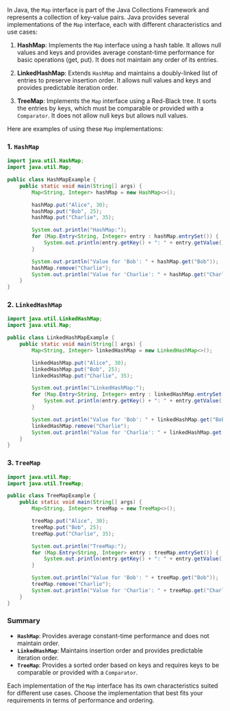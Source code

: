 In Java, the `Map` interface is part of the Java Collections Framework and represents a collection of key-value pairs. Java provides several implementations of the `Map` interface, each with different characteristics and use cases:

1. **HashMap**: Implements the `Map` interface using a hash table. It allows null values and keys and provides average constant-time performance for basic operations (get, put). It does not maintain any order of its entries.

2. **LinkedHashMap**: Extends `HashMap` and maintains a doubly-linked list of entries to preserve insertion order. It allows null values and keys and provides predictable iteration order.

3. **TreeMap**: Implements the `Map` interface using a Red-Black tree. It sorts the entries by keys, which must be comparable or provided with a `Comparator`. It does not allow null keys but allows null values.

Here are examples of using these `Map` implementations:

### 1. `HashMap`

```java
import java.util.HashMap;
import java.util.Map;

public class HashMapExample {
    public static void main(String[] args) {
        Map<String, Integer> hashMap = new HashMap<>();

        hashMap.put("Alice", 30);
        hashMap.put("Bob", 25);
        hashMap.put("Charlie", 35);

        System.out.println("HashMap:");
        for (Map.Entry<String, Integer> entry : hashMap.entrySet()) {
            System.out.println(entry.getKey() + ": " + entry.getValue());
        }

        System.out.println("Value for 'Bob': " + hashMap.get("Bob"));
        hashMap.remove("Charlie");
        System.out.println("Value for 'Charlie': " + hashMap.get("Charlie"));
    }
}
```

### 2. `LinkedHashMap`

```java
import java.util.LinkedHashMap;
import java.util.Map;

public class LinkedHashMapExample {
    public static void main(String[] args) {
        Map<String, Integer> linkedHashMap = new LinkedHashMap<>();

        linkedHashMap.put("Alice", 30);
        linkedHashMap.put("Bob", 25);
        linkedHashMap.put("Charlie", 35);

        System.out.println("LinkedHashMap:");
        for (Map.Entry<String, Integer> entry : linkedHashMap.entrySet()) {
            System.out.println(entry.getKey() + ": " + entry.getValue());
        }

        System.out.println("Value for 'Bob': " + linkedHashMap.get("Bob"));
        linkedHashMap.remove("Charlie");
        System.out.println("Value for 'Charlie': " + linkedHashMap.get("Charlie"));
    }
}
```

### 3. `TreeMap`

```java
import java.util.Map;
import java.util.TreeMap;

public class TreeMapExample {
    public static void main(String[] args) {
        Map<String, Integer> treeMap = new TreeMap<>();

        treeMap.put("Alice", 30);
        treeMap.put("Bob", 25);
        treeMap.put("Charlie", 35);

        System.out.println("TreeMap:");
        for (Map.Entry<String, Integer> entry : treeMap.entrySet()) {
            System.out.println(entry.getKey() + ": " + entry.getValue());
        }

        System.out.println("Value for 'Bob': " + treeMap.get("Bob"));
        treeMap.remove("Charlie");
        System.out.println("Value for 'Charlie': " + treeMap.get("Charlie"));
    }
}
```

### Summary

- **`HashMap`**: Provides average constant-time performance and does not maintain order.
- **`LinkedHashMap`**: Maintains insertion order and provides predictable iteration order.
- **`TreeMap`**: Provides a sorted order based on keys and requires keys to be comparable or provided with a `Comparator`.

Each implementation of the `Map` interface has its own characteristics suited for different use cases. Choose the implementation that best fits your requirements in terms of performance and ordering.